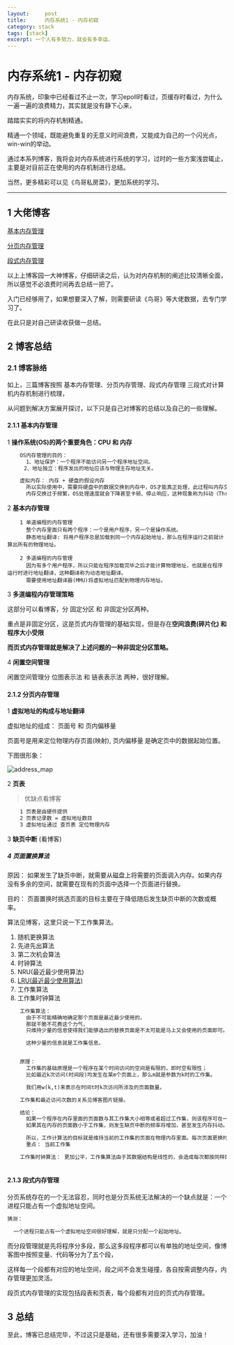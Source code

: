```yaml
---
layout:     post
title:      内存系统1 - 内存初窥
category: stack
tags: [stack]
excerpt: 一个人有多努力，就会有多幸运。
---
```


内存系统1 - 内存初窥
=======================================

内存系统，印象中已经看过不止一次，学习epoll时看过，页缓存时看过，为什么一遍一遍的浪费精力，其实就是没有静下心来，

踏踏实实的将内存机制精通。

精通一个领域，既能避免重复的无意义时间浪费，又能成为自己的一个闪光点，win-win的举动。

通过本系列博客，我将会对内存系统进行系统的学习，过时的一些方案浅尝辄止，主要是对目前正在使用的内存机制进行总结。

当然，更多精彩可以见《鸟哥私房菜》，更加系统的学习。

-------------------------------------

1 大佬博客
------------------------------------

[基本内存管理](https://www.cnblogs.com/edisonchou/p/5090315.html)

[分页内存管理](https://www.cnblogs.com/edisonchou/p/5094066.html)

[段式内存管理](https://www.cnblogs.com/edisonchou/p/5115242.html)

以上上博客园一大神博客，仔细研读之后，认为对内存机制的阐述比较清晰全面，所以感觉不必浪费时间再去总结一把了。

入门已经够用了，如果想要深入了解，则需要研读《鸟哥》等大佬数据，去专门学习了。

在此只是对自己研读收获做一总结。

2 博客总结
--------------------------------------

### 2.1 博客脉络

如上，三篇博客按照 基本内存管理、分页内存管理、段式内存管理 三段式对计算机内存机制进行梳理，

从问题到解决方案展开探讨，以下只是自己对博客的总结以及自己的一些理解。

#### 2.1.1 基本内存管理

1 **操作系统(OS)的两个重要角色：CPU 和 内存**

```html
    OS内存管理的目的：
      1、地址保护：一个程序不能访问另一个程序地址空间。
　　  2、地址独立：程序发出的地址应该与物理主存地址无关。

    虚拟内存： 内存 + 硬盘的假设内存
      所以实际使用中，需要将硬盘中的数据交换到内存中，OS才能真正处理，此过程叫内存交换；
      内存交换过于频繁，OS处理速度就会下降甚至卡顿、停止响应，这种现象称为抖动（Thrushing）；
```

2 **基本内存管理**

```html'
    1 单道编程的内存管理
      整个内存里面只有两个程序：一个是用户程序，另一个是操作系统。
      静态地址翻译: 将用户程序总是加载到同一个内存起始地址，那么在程序运行之前就计算出所有的物理地址。

    2 多道编程的内存管理
      因为有多个用户程序，所以只能在程序加载完毕之后才能计算物理地址，也就是在程序运行时进行地址翻译，这种翻译称为动态地址翻译。
      需要使用地址翻译器(MMU)将虚拟地址匹配到物理内存地址。
```

3 **多道编程内存管理策略**

这部分可以看博客，分 固定分区 和 非固定分区两种。

重点是非固定分区，这是页式内存管理的基础实现，但是存在**空间浪费(碎片化) 和 程序大小受限**

**而页式内存管理就是解决了上述问题的一种非固定分区策略。**

4 **闲置空间管理**

闲置空间管理分 位图表示法 和 链表表示法 两种，很好理解。

#### 2.1.2 分页内存管理

1 **虚拟地址的构成与地址翻译**

虚拟地址的组成： 页面号 和 页内偏移量

页面号是用来定位物理内存页面(映射), 页内偏移量 是确定页中的数据起始位置。

下图很形象：

![address_map](https://hunzino1.github.io/assets/images/2019/os/address_map.jpg)

2 **页表**

> 优缺点看博客

```HTML
    1 页表是由硬件提供
    2 页表记录数 = 虚拟地址数目
    3 虚拟地址通过 查页表 定位物理内存
```

3 **缺页中断** (看博客)

##### 4 页面置换算法

原因： 如果发生了缺页中断，就需要从磁盘上将需要的页面调入内存。如果内存没有多余的空间，就需要在现有的页面中选择一个页面进行替换。

目的： 页面置换时挑选页面的目标主要在于降低随后发生缺页中断的次数或概率。

算法见博客，这里只说一下工作集算法。

1. 随机更换算法
2. 先进先出算法
3. 第二次机会算法
4. 时钟算法
5. NRU(最近最少使用算法)
6. [LRU(最近最少使用算法)](https://hunzino1.github.io/better/2019/04/29/LRU_Cache.html)
7. 工作集算法
8. 工作集时钟算法

```html
    工作集算法：
      由于不可能精确地确定那个页面是最近最少使用的，
      那就干脆不花费这个力气，
      只维持少量的信息使得我们能够选出的替换页面是不太可能是马上又会使用的页面即可。

      这种少量的信息就是工作集信息。


    原理：
      工作集的基础原理是一个程序在某个时间访问的空间是有限的，即时空有限性；
      比如最近k次访问(时间段)均发生在某m个页面上，那么m就是参数为k时的工作集。

      我们用w(k,t)来表示在时间t时k次访问所涉及的页面数量。

    工作集和最近访问次数的关系见博客图片链接。

    结论：
      如果一个程序在内存里面的页面数与其工作集大小相等或者超过工作集，则该程序可在一段时间内不会发生缺页中断。
      如果其在内存的页面数小于工作集，则发生缺页中断的频率将增加，甚至发生内存抖动。

      所以，工作计算法的目标就是维持当前的工作集的页面在物理内存里面。每次页面更换时，寻找一个不属于当前工作集的页面替换即可。
      重点： 当前工作集

    工作集时钟算法： 更加公平，工作集算法由于其数据结构是线性的，会造成每次都按同样的顺序进行扫描，显得不太公平。
      
```

#### 2.1.3 段式内存管理

分页系统存在的一个无法容忍，同时也是分页系统无法解决的一个缺点就是：一个进程只能占有一个虚拟地址空间。

```html
猜测：

  一个进程只能占有一个虚拟地址空间很好理解，就是只分配一个起始地址。

```

而分段管理就是先将程序分多段，那么这多段程序都可以有单独的地址空间，像博客图中按照变量、代码等分为了五个段，

这样每一个段都有对应的地址空间，段之间不会发生碰撞，各自按需调整内存，内存管理更加灵活。

段页式内存管理的实现包括段表和页表，每个段都有对应的页式内存管理。

3 总结
-----------------------------------------

至此，博客已总结完毕，不过这只是基础，还有很多需要深入学习，加油！
